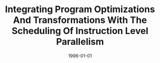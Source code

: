 ---
title: "Integrating Program Optimizations And Transformations With The Scheduling Of Instruction Level Parallelism"
date: 1996-01-01
venue: "Languages and Compilers for Parallel Computing, 9th International Workshop, LCPC'96, San Jose, California, USA, August 8-10, 1996, Proceedings"
paperurl: https://doi.org/10.1007/BFb0017254
authors: "David A Berson, Pohua P Chang, Rajiv Gupta and Mary Lou Soffa"
awards: ""
---